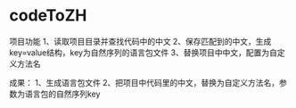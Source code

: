 # codeToZH
项目功能
1、读取项目目录并查找代码中的中文
2、保存匹配到的中文，生成key=value结构，key为自然序列的语言包文件
3、替换项目中中文，配置为自定义方法名

成果：
1、生成语言包文件
2、把项目中代码里的中文，替换为自定义方法名，参数为语言包的自然序列key
